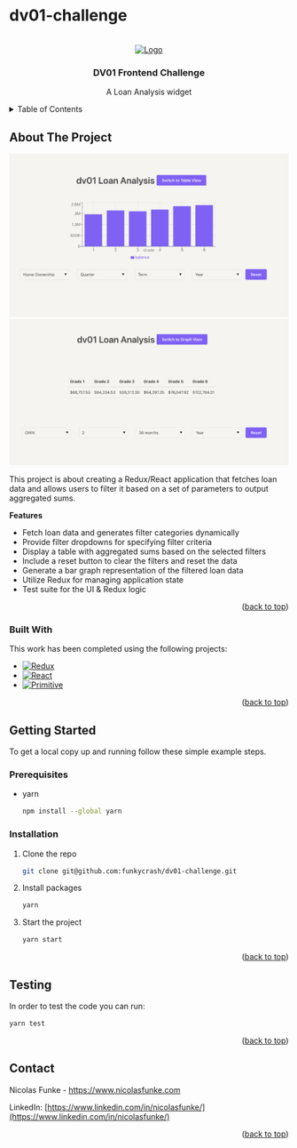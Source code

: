 # dv01-challenge


<a name="readme-top"></a>

<!-- PROJECT LOGO -->
<br />
<div align="center">
  <a href="https://www.dv01.co/">
    <img src="https://images.ctfassets.net/754lisswuj3q/1A6cMInS2mBWi5IMerlNoF/2b786c8543edf5369634f72f7bf0f3ad/dv01_fitch_logo_white.svg" alt="Logo" width="80" height="80">
  </a>

  <h3 align="center">DV01 Frontend Challenge</h3>

  <p align="center">
    A Loan Analysis widget
  </p>
</div>



<!-- TABLE OF CONTENTS -->
<details>
  <summary>Table of Contents</summary>
  <ol>
    <li>
      <a href="#about-the-project">About the project</a>
    </li>
    <li>
      <a href="#getting-started">Getting Started</a>
      <ul>
        <li><a href="#prerequisites">Prerequisites</a></li>
        <li><a href="#installation">Installation</a></li>
      </ul>
    </li>
    <li><a href="#testing">Testing</a></li>
    <li><a href="#contact">Contact</a></li>
  </ol>
</details>



<!-- ABOUT THE PROJECT -->
## About The Project

[![Product Name Screen Shot][product-graph]](https://www.dv01.co/)
[![Product Name Screen Shot][product-table]](https://www.dv01.co/)

This project is about creating a Redux/React application that fetches loan data and allows users to filter it based on a set of parameters to output aggregated sums.

**Features**

- Fetch loan data and generates filter categories dynamically
- Provide filter dropdowns for specifying filter criteria
- Display a table with aggregated sums based on the selected filters
- Include a reset button to clear the filters and reset the data
- Generate a bar graph representation of the filtered loan data
- Utilize Redux for managing application state
- Test suite for the UI & Redux logic

<p align="right">(<a href="#readme-top">back to top</a>)</p>



### Built With

This work has been completed using the following projects:

* [![Redux][Redux.js]][Redux-url]
* [![React][React.js]][React-url]
* [![Primitive][PrimitiveUI]][Primitive-url]

<p align="right">(<a href="#readme-top">back to top</a>)</p>



<!-- GETTING STARTED -->
## Getting Started

To get a local copy up and running follow these simple example steps.

### Prerequisites

* yarn
  ```sh
  npm install --global yarn
  ```

### Installation


1. Clone the repo
   ```sh
   git clone git@github.com:funkycrash/dv01-challenge.git
   ```
2. Install packages
   ```sh
   yarn
   ```
3. Start the project
   ```sh
   yarn start
   ```

<p align="right">(<a href="#readme-top">back to top</a>)</p>



<!-- USAGE EXAMPLES -->
## Testing

In order to test the code you can run:
   ```sh
   yarn test
   ```

<p align="right">(<a href="#readme-top">back to top</a>)</p>


<!-- CONTACT -->
## Contact

Nicolas Funke - https://www.nicolasfunke.com

LinkedIn: [https://www.linkedin.com/in/nicolasfunke/](https://www.linkedin.com/in/nicolasfunke/)

<p align="right">(<a href="#readme-top">back to top</a>)</p>



<!-- MARKDOWN LINKS & IMAGES -->
<!-- https://www.markdownguide.org/basic-syntax/#reference-style-links -->
[product-graph]: documentation/dv01-graph.png
[product-table]: documentation/dv01-table.png
[React.js]: https://img.shields.io/badge/React-20232A?style=for-the-badge&logo=react&logoColor=61DAFB
[React-url]: https://reactjs.org/
[Redux-url]: https://redux.js.org/
[Redux.js]: https://img.shields.io/badge/Redux-593D88?style=for-the-badge&logo=redux&logoColor=white
[PrimitiveUI]: https://img.shields.io/badge/PrimitiveUI.CSS-8A2BE2
[primitive-url]: https://taniarascia.github.io/